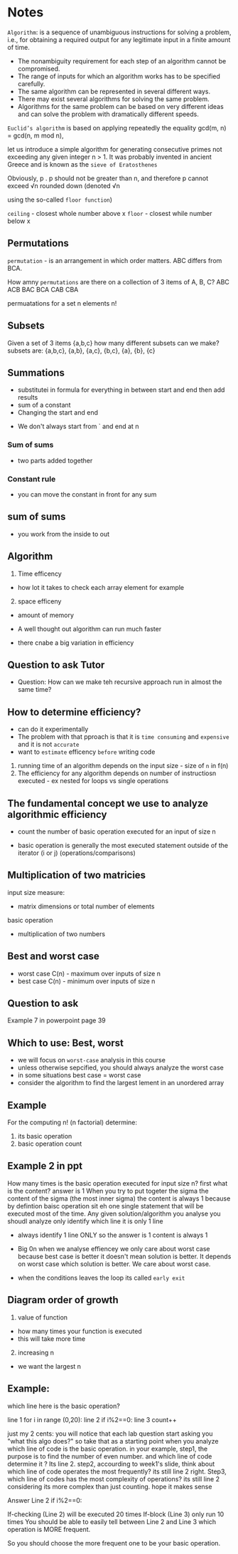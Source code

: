 # Notes

`Algorithm`: is a sequence of unambiguous instructions for solving a problem, i.e., for obtaining a required output for any legitimate input in a finite amount of time.

- The nonambiguity requirement for each step of an algorithm cannot be compromised.
- The range of inputs for which an algorithm works has to be specified carefully.
- The same algorithm can be represented in several different ways.
- There may exist several algorithms for solving the same problem.
- Algorithms for the same problem can be based on very different ideas and
can solve the problem with dramatically different speeds.

`Euclid’s algorithm` is based on applying repeatedly the equality
gcd(m, n) = gcd(n, m mod n),

 let us introduce a simple algorithm for generating consecutive primes not
exceeding any given integer n > 1. It was probably invented in ancient Greece
and is known as the `sieve of Eratosthenes`

Obviously, p . p should not be greater than n, and therefore p cannot exceed
√n rounded down (denoted √n

using the so-called `floor function`)

`ceiling` - closest whole number above x
`floor` - closest while number below x

## Permutations
`permutation` - is an arrangement in which order matters. ABC differs from BCA.

How amny `permutations` are there on a collection of 3 items of  A, B, C?
ABC
ACB
BAC
BCA
CAB
CBA

permuatations for a set n elements n!

## Subsets
Given a set of 3 items {a,b,c} how many different subsets can we make?
subsets are:
{a,b,c}, {a,b}, {a,c}, {b,c}, {a}, {b}, {c}

## Summations
- substitutei in formula for everything in between start and end then add results
- sum of a constant
- Changing the start and end
* We don't always start from ` and end at n

### Sum of sums
- two parts added together

### Constant rule
- you can move the constant in front for any sum

## sum of sums
- you work from the inside to out

## Algorithm
1. Time efficency
- how lot it takes to check each array element for example
2. space efficeny
- amount of memory

- A well thought out algorithm can run much faster
- there cnabe a big variation in efficiency

## Question to ask Tutor
* Question: How can we make teh recursive approach run in almost the same time?


## How to determine efficiency?
- can do it experimentally
- The problem with that pproach is that it is `time consuming` and `expensive` and it is not `accurate`
- want to `estimate` efficency `before` writing code

1. running time of an algorithm depends on the input size - size of `n` in f(n)
2. The efficiency for any algorithm depends on number of instructiosn executed - ex nested for loops vs single operations

## The fundamental concept we use to analyze algorithmic efficiency
- count the number of basic operation executed for an input of size n

- basic operation is generally the most executed statement outside of the iterator (i or j) (operations/comparisons)

## Multiplication of two matricies
input size measure:
- matrix dimensions or total number of elements

basic operation
- multiplication of two numbers

## Best and worst case
- worst case
C(n) - maximum over inputs of size n
- best case
C(n) - minimum over inputs of size n

## Question to ask
Example 7 in powerpoint
page 39

## Which to use: Best, worst
- we will focus on `worst-case` analysis in this course
- unless otherwise sepcified, you should always analyze the worst case
- in some situations best case = worst case
- consider the algorithm to find the largest lement in an unordered array

## Example
For the computing n! (n factorial) determine:
1. its basic operation
2. basic operation count

## Example 2 in ppt
How many times is the basic operation executed for input size n?
first what is the content? answer is 1
When you try to put togeter the sigma the content of the sigma (the most inner sigma) the content  is always 1 because by defintion baisc operation sit eh one single statement that will be executed most of the time. Any given solution/algorithm you analyse you shoudl analyze only identify which line it is only 1 line
- always identify 1 line ONLY so the answer is 1
content is always 1

- Big 0n when we analyse effiencey we only care about worst case because best case is better it doesn't mean solution is better. It depends on worst case which solution is better. We care about worst case.
- when the conditions leaves the loop its called `early exit`

## Diagram order of growth
1. value of function
- how many times your function is executed
- this will take more time
2. increasing n
- we want the largest n

## Example:
which line here is the basic operation?

line 1   for i in range (0,20):
line 2      if i%2==0:
line 3          count++


just my 2 cents:
you will notice that  each lab question start asking you "what this algo does?" so take that as a starting point when you analyze which line of code  is the basic operation. 
in your example, step1, the purpose is to find the number of even number. and which line of code determine it ? Its line 2.
step2,  accourding to week1's slide, think about which line of code operates the most frequently? its still line 2 right.
Step3, which line of codes has the most complexity of operations? its still line 2 considering its more complex than just counting.  hope it makes sense


Answer Line 2 if i%2==0:


If-checking (Line 2) will be executed 20 times
If-block (Line 3) only run 10 times
You should be able to easily tell between Line 2 and Line 3 which operation is MORE frequent.

So you should choose the more frequent one to be your basic operation.

 

